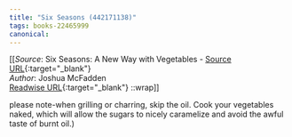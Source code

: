 ```yaml
---
title: "Six Seasons (442171138)"
tags: books-22465999
canonical: 
---
```


[[_Source_: Six Seasons: A New Way with Vegetables - [Source URL](){:target="_blank"}<br>
_Author_: Joshua McFadden<br>
[Readwise URL](https://readwise.io/open/442171138){:target="_blank"}
::wrap]]

please note-when grilling or charring, skip the oil. Cook your vegetables naked, which will allow the sugars to nicely caramelize and avoid the awful taste of burnt oil.)
